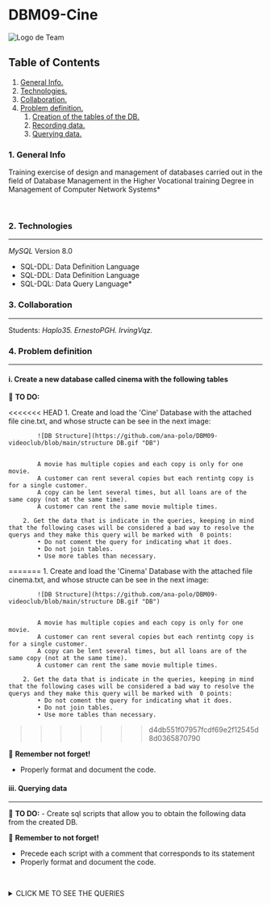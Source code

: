 # DBM09-Cine

![Logo de Team](https://github.com/ana-polo/DBM09-cine/blob/main/DBM.gif "Team logo")

## Table of Contents

1. [General Info.](#general-info)
2. [Technologies.](#technologies)
3. [Collaboration.](#collaboration)
4. [Problem definition.](#problem-definition)
    1. [Creation of the tables of the DB.](#create)
    2. [Recording data.](#insert)
    3. [Querying data.](#query)

### 1. General Info

Training exercise of design and management of databases carried out in the field of Database Management in the Higher Vocational training Degree in Management of Computer Network Systems*

&nbsp;

### 2. Technologies

***
*MySQL* Version 8.0

- SQL-DDL: Data Definition Language
- SQL-DDL: Data Definition Language
- SQL-DQL: Data Query Language*

### 3. Collaboration

***
Students:
*Haplo35.*
*ErnestoPGH.*
*IrvingVqz.*

### 4. Problem definition

***

#### i. Create a new database called cinema with the following tables

📝 **TO DO:**

<<<<<<< HEAD
        1. Create and load the 'Cine' Database with the attached file cine.txt, and whose structe can be see in the next image:

            ![DB Structure](https://github.com/ana-polo/DBM09-videoclub/blob/main/structure DB.gif "DB")


            A movie has multiple copies and each copy is only for one movie.
            A customer can rent several copies but each rentintg copy is for a single customer.
            A copy can be lent several times, but all loans are of the same copy (not at the same time).
            A customer can rent the same movie multiple times.

        2. Get the data that is indicate in the queries, keeping in mind that the following cases will be considered a bad way to resolve the querys and they make this query will be marked with  0 points:
            • Do not coment the query for indicating what it does.
            • Do not join tables.
            • Use more tables than necessary.
=======
        1. Create and load the 'Cinema' Database with the attached file cinema.txt, and whose structe can be see in the next image:

            ![DB Structure](https://github.com/ana-polo/DBM09-videoclub/blob/main/structure DB.gif "DB")


            A movie has multiple copies and each copy is only for one movie.
            A customer can rent several copies but each rentintg copy is for a single customer.
            A copy can be lent several times, but all loans are of the same copy (not at the same time).
            A customer can rent the same movie multiple times.

        2. Get the data that is indicate in the queries, keeping in mind that the following cases will be considered a bad way to resolve the querys and they make this query will be marked with  0 points:
            • Do not coment the query for indicating what it does.
            • Do not join tables.
            • Use more tables than necessary.

>>>>>>> d4db551f07957fcdf69e2f12545d8d0365870790

👀 **Remember not forget!**

- Properly format and document the code.

#### iii. Querying data

***

📝 **TO DO:**
        - Create sql scripts that allow you to obtain the following data from the created DB.

👀 **Remember to not forget!**

- Precede each script with a comment that corresponds to its statement
- Properly format and document the code.

&nbsp;
<details>
    <summary>CLICK ME TO SEE THE QUERIES</summary>

&nbsp;

<<<<<<< HEAD
    1.- List the name and surname of the customers who have rented the film 'La vida es bella'. Each customer must appear only once. (0.5 points)
    2.- List the names of the clients and how many copies has rented each of them. Display the result sorted by the number of copies rented descending. (0.5 points)
    3.- Show the income that has been obtained from the rental of the film 'Los puentes de Madinson' per month and year. Use fecha_prestamo to calculate it. (0.5 points)
    4.- List the title of the films that have been rented in alphabetical order.  Each title must come out only once. Do it in three different ways (INNER JOIN, IN, EXISTS). (1 point)
    5.- List the title of the films that have been rented in 2021 and have not been rented in 2022. Each title should appear only once. Takes the field fecha_prestamo as the date. (0.75 points)
    6.- List, using a single query, the copies (cod_copia) and the title of the films that are deteriorated and those that are not. The fields will be separated by an arrow (==>). The result will have to look like this:
            ...
            The copy==>CINE/004==>of the film==>Aterriza como puedes==>it is deteriorated
            The copy==>CINE/007==>of the film==>Archivo==>it is deteriorated
            The copy==>CINE/001==>of the film==>La vida es bella==>it is not deteriorated.
            The copy==>CINE/002==>of the film==>Los puentes de Madison==>it is not deteriorated
            The copy==>CINE/003==>of the film==>Terror==>it is not deteriorated
            The copy==>CINE/005==>of the film==>Vivo==>it is not deteriorated
            ...
        Don't do it using IF or CASE (0.75 points)
    7.- For the movies  that has been delivered late by any customer, display the copy number, the deadline, the delivery date and the period between the two dates (in days). Use the TIMESTAMPDIFF(unit,fecha_fin, fecha_inicio) where unit means the unit of time that you want to subtract (YEAR, MONTH, DAY) (0.5 points) 
    8. Insert as a customer a cohabiting brother of Teresa Alvarez Perez who is called Pepe. The only data you can put literally are Pepe, Teresa and Alvarez Perez.  (0.75 points)
    9.- List the film's title, the copy code and the rental price of the non-deteriorated copies that are cheapest for renting it. Use only one query. Do it in two different ways (1 point)
    10. List, for each movie, the rental price of the cheapest copy. The result will show the title of the film and the rental price (0.5 points)
    11.- Display the film's title and the revenue generated for the films of the year 2002 that have generated more than € 5.5 in rentals. (0.75 points)
    12.-List all the titles and indicate wheter the rental price of their copies is equal or greater than 2.5 euros or less than 2.5 euros (two conditions). Don't do it using UNION. Use the structure most appropriate to the case. The output will be something like this:
            'La vida es bella', 'The price is equal or greater than2.5 euros'
            'Los puentes de Madison', 'The price is equal or greater than 2.5 euros'
            'Terror', 'the price is less than 2.5 euros'
            'Aterriza como puedas', 'The price is equal or greater than 2.5 euros'
        Repeated values should not be displayed (0.75 points)
    13. Displays the customer's name, the copy code that he has rented, and the state of disrepair of this copy. The indicators for the status of  disrepair are one of these cases: 
            If the condition is good is in a satisfactory state
            If the state is bad is in an unsatisfactory state
            If the state is regular is in an unsatisfactory state
            If the state is lousy  is in an unsatisfactory state
            In any other state  is in a not defined state.
        The output will be something like this:
            ...
            The COPY CINE/001 rented by Ana Perez Lopez is in a satisfactory condition
            The COPY CINE/002 rented by Ana Perez Lopez is in an unsatisfactory state
            The COPY CINE/001 rented by Pepe Lopez Pelayo is in a satisfactory state
            The COPY CINE/001 rented by Juan Pelayo Millan is in a satisfactory condition
            ....
        Don't use a UNION in this script. Use the structure most appropriate to the case Do not display duplicate values (0.75 points)
    14.- Updates the price of copies for the films from the year 2002, decreasing them a 10% (0.5 points)
    15.- Delete customers who have not rented any film in 2021 (0.5 points) 
=======
    1.- List the name and surname of the customers who have rented the film 
'La vida es bella'. Each customer must appear only once. (0.5 points) */

2.- List the names of the clients and how many copies has rented each of them. Display the result sorted by the number of copies rented descending. (0.5 points)

3.- Show the income that has been obtained from the rental of the film 'Los puentes de Madinson' per month and year. Use fecha_prestamo to calculate it. (0.5 points)

4.- List the title of the films that have been rented in alphabetical order.  Each title must come out only once. Do it in three different ways (INNER JOIN, IN, EXISTS). (1 point)

5.- List the title of the films that have been rented in 2021 and have not been rented in 2022. Each title should appear only once. Takes the field fecha_prestamo as the date. (0.75 points)

6.- List, using a single query, the copies (cod_copia) and the title of the films that are deteriorated and those that are not. The fields will be separated by an arrow (==>). The result will have to look like this:
...
The copy==>CINE/004==>of the film==>Aterriza como puedes==>it is deteriorated
The copy==>CINE/007==>of the film==>Archivo==>it is deteriorated
The copy==>CINE/001==>of the film==>La vida es bella==>it is not deteriorated.
The copy==>CINE/002==>of the film==>Los puentes de Madison==>it is not deteriorated
The copy==>CINE/003==>of the film==>Terror==>it is not deteriorated
The copy==>CINE/005==>of the film==>Vivo==>it is not deteriorated
...
 Don't do it using IF or CASE (0.75 points)
 
7.- For the movies  that has been delivered late by any customer, display the copy number, the deadline, the delivery date and the period between the two dates (in days). Use the  
TIMESTAMPDIFF(unit,fecha_fin, fecha_inicio) where unit means the unit of time that you want to subtract (YEAR, MONTH, DAY) (0.5 points)
 
8. Insert as a customer a cohabiting brother of Teresa Alvarez Perez who is called Pepe. The only data you can put literally are Pepe, Teresa and Alvarez Perez.  (0.75 points)

9.- List the film's title, the copy code and the rental price of the non-deteriorated copies that are cheapest for renting it. Use only one query. Do it in two different ways (1 point)

10. List, for each movie, the rental price of the cheapest copy. The result will show the title of the film and the rental price (0.5 points)

11.- Display the film's title and the revenue generated for the films of the year 2002 that have generated more than € 5.5 in rentals. (0.75 points)

12.-List all the titles and indicate wheter the rental price of their copies is equal or greater than 2.5 euros or less than 2.5 euros (two conditions). Don't do it using UNION. Use the structure most appropriate to the case. The output will be something like this:

'La vida es bella', 'The price is equal or greater than2.5 euros'
'Los puentes de Madison', 'The price is equal or greater than 2.5 euros'
'Terror', 'the price is less than 2.5 euros'
'Aterriza como puedas', 'The price is equal or greater than 2.5 euros'

Repeated values should not be displayed (0.75 points)

13. Displays the customer's name, the copy code that he has rented, and the state of disrepair of this copy. The indicators for the status of  disrepair are one of these cases: 

If the condition is good is in a satisfactory state
If the state is bad is in an unsatisfactory state
If the state is regular is in an unsatisfactory state
If the state is lousy  is in an unsatisfactory state
In any other state  is in a not defined state.

The output will be something like this:
...
The COPY CINE/001 rented by Ana Perez Lopez is in a satisfactory condition
The COPY CINE/002 rented by Ana Perez Lopez is in an unsatisfactory state
The COPY CINE/001 rented by Pepe Lopez Pelayo is in a satisfactory state
The COPY CINE/001 rented by Juan Pelayo Millan is in a satisfactory condition
....

Don't use a UNION in this script. Use the structure most appropriate to the case Do not display duplicate values (0.75 points)

14.- Updates the price of copies for the films from the year 2002, decreasing them a 10% (0.5 points)

15.- Delete customers who have not rented any film in 2021 (0.5 points) 
>>>>>>> d4db551f07957fcdf69e2f12545d8d0365870790

</details>
